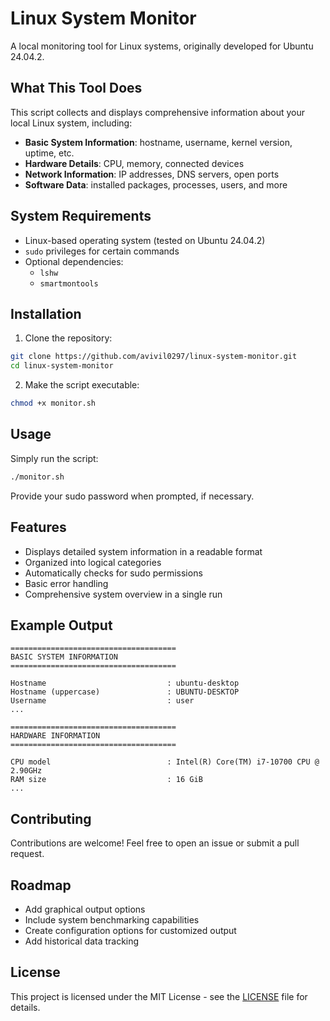 # Linux System Monitor

A local monitoring tool for Linux systems, originally developed for Ubuntu 24.04.2.

## What This Tool Does

This script collects and displays comprehensive information about your local Linux system, including:

- **Basic System Information**: hostname, username, kernel version, uptime, etc.
- **Hardware Details**: CPU, memory, connected devices
- **Network Information**: IP addresses, DNS servers, open ports
- **Software Data**: installed packages, processes, users, and more

## System Requirements

- Linux-based operating system (tested on Ubuntu 24.04.2)
- `sudo` privileges for certain commands
- Optional dependencies:
  - `lshw`
  - `smartmontools`

## Installation

1. Clone the repository:
```bash
git clone https://github.com/avivil0297/linux-system-monitor.git
cd linux-system-monitor
```

2. Make the script executable:
```bash
chmod +x monitor.sh
```

## Usage

Simply run the script:

```bash
./monitor.sh
```

Provide your sudo password when prompted, if necessary.

## Features

- Displays detailed system information in a readable format
- Organized into logical categories
- Automatically checks for sudo permissions
- Basic error handling
- Comprehensive system overview in a single run

## Example Output

```
=====================================
BASIC SYSTEM INFORMATION
=====================================

Hostname                           : ubuntu-desktop
Hostname (uppercase)               : UBUNTU-DESKTOP
Username                           : user
...

=====================================
HARDWARE INFORMATION
=====================================

CPU model                          : Intel(R) Core(TM) i7-10700 CPU @ 2.90GHz
RAM size                           : 16 GiB
...
```

## Contributing

Contributions are welcome! Feel free to open an issue or submit a pull request.

## Roadmap

- Add graphical output options
- Include system benchmarking capabilities
- Create configuration options for customized output
- Add historical data tracking

## License

This project is licensed under the MIT License - see the [LICENSE](LICENSE) file for details.
